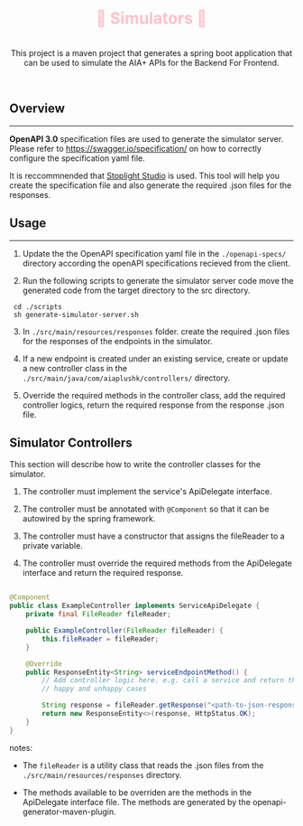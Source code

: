 <p align="center">
  <h1 align="center" style="color:pink">🤖 Simulators 🤖 </h1>
  <p align="center">
    <br/>
    This project is a maven project that generates a spring boot application that can be used to simulate the AIA+ APIs for the Backend For Frontend.
  </p>
  <br/>
</p>

## Overview
---

**OpenAPI 3.0** specification files are used to generate the simulator server. Please refer to https://swagger.io/specification/ on how to correctly configure the specification yaml file.

It is reccommnended that [Stoplight Studio](https://stoplight.io/studio) is used. This tool will help you create the specification file and also generate the required .json files for the responses.

## Usage
---

1. Update the the OpenAPI specification yaml file in the `./openapi-specs/` directory according the openAPI specifications recieved from the client.

2. Run the following scripts to generate the simulator server code move the generated code from the target directory to the src directory.
```
 cd ./scripts
 sh generate-simulator-server.sh
```

3. In `./src/main/resources/responses` folder. create the required .json files for the responses of the endpoints in the simulator.

4. If a new endpoint is created under an existing service, create or update a new controller class in the `./src/main/java/com/aiaplushk/controllers/` directory.

5. Override the required methods in the controller class, add the required controller logics, return the required response from the response .json file.

## Simulator Controllers

This section will describe how to write the controller classes for the simulator.

1. The controller must implement the service's ApiDelegate interface.

2. The controller must be annotated with `@Component` so that it can be autowired by the spring framework.

3. The controller must have a constructor that assigns the fileReader to a private variable.

4. The controller must override the required methods from the ApiDelegate interface and return the required response.

```java

@Component
public class ExampleController implements ServiceApiDelegate {
    private final FileReader fileReader;

    public ExampleController(FileReader fileReader) {
        this.fileReader = fileReader;
    }

    @Override
    public ResponseEntity<String> serviceEndpointMethod() {
        // Add controller logic here. e.g. call a service and return the response, error handling
        // happy and unhappy cases 

        String response = fileReader.getResponse("<path-to-json-response-file>");
        return new ResponseEntity<>(response, HttpStatus.OK);
    }
}

```

notes: 
 - The `fileReader` is a utility class that reads the .json files from the `./src/main/resources/responses` directory.

 - The methods available to be overriden are the methods in the ApiDelegate interface file. The methods are generated by the openapi-generator-maven-plugin.

